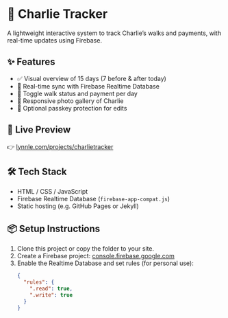 # 🐾 Charlie Tracker

A lightweight interactive system to track Charlie’s walks and payments, with real-time updates using Firebase.

## ✨ Features

- ✅ Visual overview of 15 days (7 before & after today)
- 🔄 Real-time sync with Firebase Realtime Database
- 🔘 Toggle walk status and payment per day
- 🐶 Responsive photo gallery of Charlie
- 🔐 Optional passkey protection for edits

## 🚀 Live Preview

👉 [lynnle.com/projects/charlietracker](https://lynnle.com/projects/charlietracker)

## 🛠️ Tech Stack

- HTML / CSS / JavaScript
- Firebase Realtime Database (`firebase-app-compat.js`)
- Static hosting (e.g. GitHub Pages or Jekyll)

## 📦 Setup Instructions

1. Clone this project or copy the folder to your site.
2. Create a Firebase project: [console.firebase.google.com](https://console.firebase.google.com)
3. Enable the Realtime Database and set rules (for personal use):
   ```json
   {
     "rules": {
       ".read": true,
       ".write": true
     }
   }
